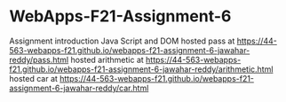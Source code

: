# WebApps-F21-Assignment-6
Assignment introduction Java Script and DOM
hosted pass at <https://44-563-webapps-f21.github.io/webapps-f21-assignment-6-jawahar-reddy/pass.html>
hosted arithmetic at <https://44-563-webapps-f21.github.io/webapps-f21-assignment-6-jawahar-reddy/arithmetic.html>
hosted car at <https://44-563-webapps-f21.github.io/webapps-f21-assignment-6-jawahar-reddy/car.html>